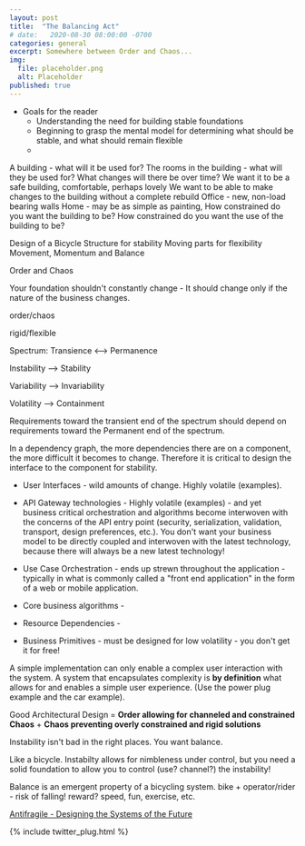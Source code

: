 ```yaml
---
layout: post
title:  "The Balancing Act"
# date:   2020-08-30 08:00:00 -0700
categories: general
excerpt: Somewhere between Order and Chaos...
img:
  file: placeholder.png
  alt: Placeholder
published: true
---
```


* Goals for the reader
  * Understanding the need for building stable foundations
  * Beginning to grasp the mental model for determining what should be stable, and what should remain flexible
  * 

A building - what will it be used for?
The rooms in the building - what will they be used for? What changes will there be over time?
We want it to be a safe building, comfortable, perhaps lovely
We want to be able to make changes to the building without a complete rebuild
Office - new, non-load bearing walls
Home - may be as simple as painting, 
How constrained do you want the building to be?
How constrained do you want the use of the building to be?

Design of a Bicycle
Structure for stability
Moving parts for flexibility
Movement, Momentum and Balance

Order and Chaos

Your foundation shouldn't constantly change - It should change only if the nature of the business changes.

order/chaos

rigid/flexible

Spectrum: Transience <--> Permanence

Instability --> Stability

Variability --> Invariability

Volatility --> Containment

Requirements toward the transient end of the spectrum should depend on requirements toward the Permanent end of the spectrum.

In a dependency graph, the more dependencies there are on a component, the more difficult it becomes to change. Therefore it is critical to design the interface to the component for stability.

* User Interfaces - wild amounts of change. Highly volatile (examples).

* API Gateway technologies - Highly volatile (examples) - and yet business critical orchestration and algorithms become interwoven with the concerns of the API entry point (security, serialization, validation, transport, design preferences, etc.). You don't want your business model to be directly coupled and interwoven with the latest technology, because there will always be a new latest technology! 

* Use Case Orchestration - ends up strewn throughout the application - typically in what is commonly called a "front end application" in the form of a web or mobile application.

* Core business algorithms - 

* Resource Dependencies - 

* Business Primitives - must be designed for low volatility - you don't get it for free!

A simple implementation can only enable a complex user interaction with the system. A system that encapsulates complexity is **by definition** what allows for and enables a simple user experience. (Use the power plug example and the car example).

Good Architectural Design = 
**Order allowing for channeled and constrained Chaos**
+
**Chaos preventing overly constrained and rigid solutions**

Instability isn't bad in the right places. You want balance.

Like a bicycle. Instabilty allows for nimbleness under control, but you need a solid foundation to allow you to control (use? channel?) the instability!

Balance is an emergent property of a bicycling system. bike + operator/rider - risk of falling! reward? speed, fun, exercise, etc.

[Antifragile - Designing the Systems of the Future](https://www.youtube.com/watch?v=pMfzxmCzThI)

{% include twitter_plug.html %}